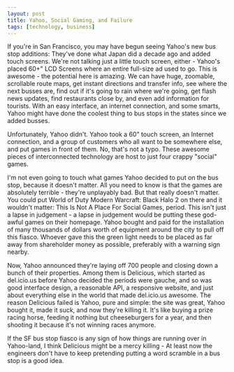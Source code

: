 ```yaml
---
layout: post
title: Yahoo, Social Gaming, and Failure
tags: [technology, business]
---
```

If you're in San Francisco, you may have begun seeing Yahoo's new bus stop additions: They've done what Japan did a decade ago and added touch screens. We're not talking just a little touch screen, either - Yahoo's placed 60+" LCD Screens where an entire full-size ad used to go. This is awesome - the potential here is amazing. We can have huge, zoomable, scrollable route maps, get instant directions and transfer info, see where the next busses are, find out if it's going to rain where we're going, get flash news updates, find restaurants close by, and even add information for tourists. With an easy interface, an internet connection, and some smarts, Yahoo might have done the coolest thing to bus stops in the states since we added busses.

Unfortunately, Yahoo didn't. Yahoo took a 60" touch screen, an Internet connection, and a group of customers who all want to be somewhere else, and put games in front of them. No, that's not a typo. These awesome pieces of interconnected technology are host to just four crappy "social" games.

I'm not even going to touch what games Yahoo decided to put on the bus stop, because it doesn't matter. All you need to know is that the games are absolutely terrible - they're unplayably bad. But that really doesn't matter. You could put World of Duty Modern Warcraft: Black Halo 2 on there and it wouldn't matter: This Is Not A Place For Social Games, period. This isn't just a lapse in judgement - a lapse in judgement would be putting these god-awful games on their homepage. Yahoo bought and paid for the installation of many thousands of dollars worth of equipment around the city to pull off this fiasco. Whoever gave this the green light needs to be placed as far away from shareholder money as possible, preferably with a warning sign nearby.

Now, Yahoo announced they're laying off 700 people and closing down a bunch of their properties. Among them is Delicious, which started as del.icio.us before Yahoo decided the periods were gauche, and so was good interface design, a reasonable API, a responsive website, and just about everything else in the world that made del.icio.us awesome. The reason Delicious failed is Yahoo, pure and simple: the site was great, Yahoo bought it, made it suck, and now they're killing it. It's like buying a prize racing horse, feeding it nothing but cheeseburgers for a year, and then shooting it because it's not winning races anymore.

If the SF bus stop fiasco is any sign of how things are running over in Yahoo-land, I think Delicious might be a mercy killing - At least now the engineers don't have to keep pretending putting a word scramble in a bus stop is a good idea.